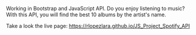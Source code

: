 Working in Bootstrap and JavaScript API.
Do you enjoy listening to music? With this API, you will find the best 10 albums by the artist's name.

Take a look the live page: https://rlopezlara.github.io/JS_Project_Spotify_API

